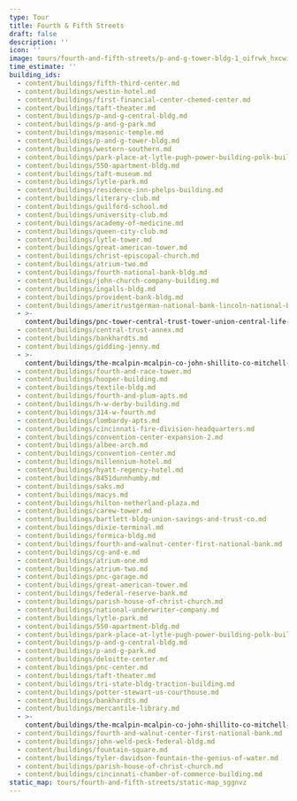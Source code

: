 ```yaml
---
type: Tour
title: Fourth & Fifth Streets
draft: false
description: ''
icon: ''
image: tours/fourth-and-fifth-streets/p-and-g-tower-bldg-1_oifrwk_hxcwin
time_estimate: ''
building_ids:
  - content/buildings/fifth-third-center.md
  - content/buildings/westin-hotel.md
  - content/buildings/first-financial-center-chemed-center.md
  - content/buildings/taft-theater.md
  - content/buildings/p-and-g-central-bldg.md
  - content/buildings/p-and-g-park.md
  - content/buildings/masonic-temple.md
  - content/buildings/p-and-g-tower-bldg.md
  - content/buildings/western-southern.md
  - content/buildings/park-place-at-lytle-pugh-power-building-polk-building.md
  - content/buildings/550-apartment-bldg.md
  - content/buildings/taft-museum.md
  - content/buildings/lytle-park.md
  - content/buildings/residence-inn-phelps-building.md
  - content/buildings/literary-club.md
  - content/buildings/guilford-school.md
  - content/buildings/university-club.md
  - content/buildings/academy-of-medicine.md
  - content/buildings/queen-city-club.md
  - content/buildings/lytle-tower.md
  - content/buildings/great-american-tower.md
  - content/buildings/christ-episcopal-church.md
  - content/buildings/atrium-two.md
  - content/buildings/fourth-national-bank-bldg.md
  - content/buildings/john-church-company-building.md
  - content/buildings/ingalls-bldg.md
  - content/buildings/provident-bank-bldg.md
  - content/buildings/ameritrustgerman-national-bank-lincoln-national-bank.md
  - >-
    content/buildings/pnc-tower-central-trust-tower-union-central-life-insurance-building.md
  - content/buildings/central-trust-annex.md
  - content/buildings/bankhardts.md
  - content/buildings/gidding-jenny.md
  - >-
    content/buildings/the-mcalpin-mcalpin-co-john-shillito-co-mitchell-and-rammelsberg-furniture-co.md
  - content/buildings/fourth-and-race-tower.md
  - content/buildings/hooper-building.md
  - content/buildings/textile-bldg.md
  - content/buildings/fourth-and-plum-apts.md
  - content/buildings/h-w-derby-building.md
  - content/buildings/314-w-fourth.md
  - content/buildings/lombardy-apts.md
  - content/buildings/cincinnati-fire-division-headquarters.md
  - content/buildings/convention-center-expansion-2.md
  - content/buildings/albee-arch.md
  - content/buildings/convention-center.md
  - content/buildings/millennium-hotel.md
  - content/buildings/hyatt-regency-hotel.md
  - content/buildings/8451dunnhumby.md
  - content/buildings/saks.md
  - content/buildings/macys.md
  - content/buildings/hilton-netherland-plaza.md
  - content/buildings/carew-tower.md
  - content/buildings/bartlett-bldg-union-savings-and-trust-co.md
  - content/buildings/dixie-terminal.md
  - content/buildings/formica-bldg.md
  - content/buildings/fourth-and-walnut-center-first-national-bank.md
  - content/buildings/cg-and-e.md
  - content/buildings/atrium-one.md
  - content/buildings/atrium-two.md
  - content/buildings/pnc-garage.md
  - content/buildings/great-american-tower.md
  - content/buildings/federal-reserve-bank.md
  - content/buildings/parish-house-of-christ-church.md
  - content/buildings/national-underwriter-company.md
  - content/buildings/lytle-park.md
  - content/buildings/550-apartment-bldg.md
  - content/buildings/park-place-at-lytle-pugh-power-building-polk-building.md
  - content/buildings/p-and-g-central-bldg.md
  - content/buildings/p-and-g-park.md
  - content/buildings/deloitte-center.md
  - content/buildings/pnc-center.md
  - content/buildings/taft-theater.md
  - content/buildings/tri-state-bldg-traction-building.md
  - content/buildings/potter-stewart-us-courthouse.md
  - content/buildings/bankhardts.md
  - content/buildings/mercantile-library.md
  - >-
    content/buildings/the-mcalpin-mcalpin-co-john-shillito-co-mitchell-and-rammelsberg-furniture-co.md
  - content/buildings/fourth-and-walnut-center-first-national-bank.md
  - content/buildings/john-weld-peck-federal-bldg.md
  - content/buildings/fountain-square.md
  - content/buildings/tyler-davidson-fountain-the-genius-of-water.md
  - content/buildings/parish-house-of-christ-church.md
  - content/buildings/cincinnati-chamber-of-commerce-building.md
static_map: tours/fourth-and-fifth-streets/static-map_sggnvz
---
```

